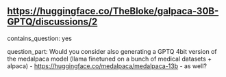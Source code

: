 ## https://huggingface.co/TheBloke/galpaca-30B-GPTQ/discussions/2

contains_question: yes

question_part: Would you consider also generating a GPTQ 4bit version of the medalpaca model (llama finetuned on a bunch of medical datasets + alpaca) - https://huggingface.co/medalpaca/medalpaca-13b - as well?